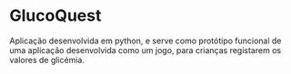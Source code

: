 # GlucoQuest
Aplicação desenvolvida em python, e serve como protótipo funcional de uma aplicação desenvolvida como um jogo, para crianças registarem os valores de glicémia.
